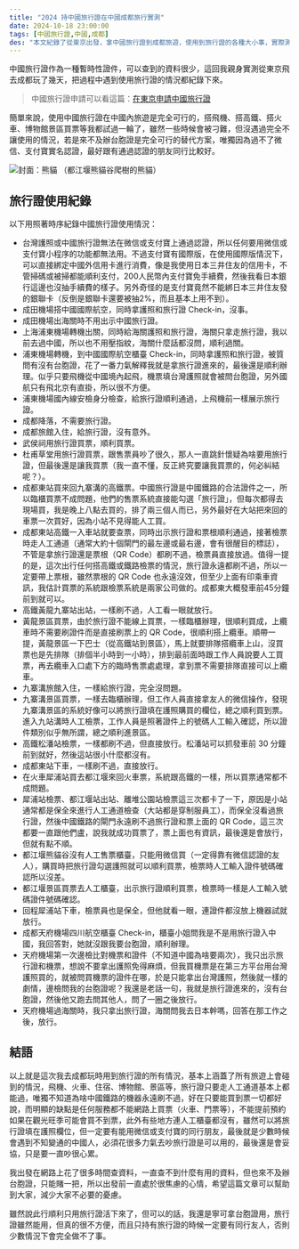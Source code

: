 ```yaml
---
title: "2024 持中國旅行證在中國成都旅行實測"
date: 2024-10-18 23:00:00
tags: [中國旅行證,中國,成都]
des: "本文紀錄了從東京出發，拿中國旅行證到成都旅遊，使用到旅行證的各種大小事，實際測試旅行證可行性。"
---
```


中國旅行證作為一種暫時性證件，可以查到的資料很少，這回我親身實測從東京飛去成都玩了幾天，把過程中遇到使用旅行證的情況都紀錄下來。

> 中國旅行證申請可以看這篇：[在東京申請中國旅行證](/post/2024/09/software-engineer/apply-china-travel-document/)

簡單來說，使用中國旅行證在中國內旅遊是完全可行的，搭飛機、搭高鐵、搭火車、博物館景區買票等我都試過一輪了，雖然一些時候會被刁難，但沒遇過完全不讓使用的情況，若是來不及辦台胞證是完全可行的替代方案，唯獨因為過不了微信、支付寶實名認證，最好跟有通過認證的朋友同行比較好。

![封面：熊貓](https://github.com/user-attachments/assets/28236917-70d3-421a-962d-ce10255b87cb)
（都江堰熊貓谷爬樹的熊貓）

## 旅行證使用紀錄

以下用照著時序紀錄中國旅行證使用情況：

- 台灣護照或中國旅行證無法在微信或支付寶上通過認證，所以任何要用微信或支付寶小程序的功能都無法用。不過支付寶有國際版，在使用國際版情況下，可以直接綁定中國外信用卡進行消費，像是我使用日本三井住友的信用卡，不管掃碼或被掃都能順利支付，200人民幣內支付寶免手續費，然後我看日本銀行這邊也沒抽手續費的樣子。另外奇怪的是支付寶竟然不能綁日本三井住友發的銀聯卡（反倒是銀聯卡還要被抽2%，而且基本上用不到）。
- 成田機場搭中國國際航空，同時拿護照和旅行證 Check-in，沒事。
- 成田機場出海關時不用出示中國旅行證。
- 上海浦東機場轉機出關，同時給海關護照和旅行證，海關只拿走旅行證，我以前去過中國，所以也不用壓指紋，海關什麼話都沒問，順利過關。
- 浦東機場轉機，到中國國際航空櫃臺 Check-in，同時拿護照和旅行證，被質問有沒有台胞證，花了一番力氣解釋我就是拿旅行證進來的，最後還是順利辦理。似乎只要飛機從中國境內起飛，機票填台灣護照就會被問台胞證，另外國航只有飛北京有直掛，所以很不方便。
- 浦東機場國內線安檢身分檢查，給旅行證順利通過，上飛機前一樣展示旅行證。
- 成都降落，不需要旅行證。
- 成都旅館入住，給旅行證，沒有意外。
- 武侯祠用旅行證買票，順利買票。
- 杜甫草堂用旅行證買票，跟售票員吵了很久，那人一直跳針懷疑為啥要用旅行證，但最後還是讓我買票（我一直不懂，反正終究要讓我買票的，何必糾結呢？）。
- 成都東站買來回九寨溝的高鐵票。中國旅行證是中國鐵路的合法證件之一，所以臨櫃買票不成問題，他們的售票系統直接能勾選「旅行證」，但每次都得去現場買，我是晚上八點去買的，排了兩三個人而已，另外最好在大站把來回的車票一次買好，因為小站不見得能人工買。
- 成都東站高鐵一入車站就要查票，同時出示旅行證和票根順利通過，接著檢票時走人工通道（通常大約十個閘門的最左邊或最右邊，會有很醒目的標誌），不管是拿旅行證還是票根（QR Code）都刷不過，檢票員直接放過。值得一提的是，這次出行任何搭高鐵或鐵路檢票的情況，旅行證永遠都刷不過，所以一定要帶上票根，雖然票根的 QR Code 也永遠沒效，但至少上面有印乘車資訊，我估計買票的系統跟檢票系統是兩家公司做的。成都東大概發車前45分鐘前到就可以。
- 高鐵黃龍九寨站出站，一樣刷不過，人工看一眼就放行。
- 黃龍景區買票，由於旅行證不能線上買票，一樣臨櫃辦理，很順利買成，上纜車時不需要刷證件而是直接刷票上的 QR Code，很順利搭上纜車。順帶一提，黃龍景區一下巴士（從高鐵站到景區），馬上就要排隊搭纜車上山，沒買票也是先排隊（排個半小時到一小時），排到最前面時跟工作人員說要人工買票，再去纜車入口處下方的臨時售票處處理，拿到票不需要排隊直接可以上纜車。
- 九寨溝旅館入住，一樣給旅行證，完全沒問題。
- 九寨溝景區買票，一樣去臨櫃辦理，但工作人員直接拿友人的微信操作，發現九寨溝景區的系統好像可以將旅行證填在護照購買的欄位，總之順利買到票。進入九站溝時人工檢票，工作人員是照著證件上的號碼人工輸入確認，所以證件類別似乎無所謂，總之順利進景區。
- 高鐵松潘站檢票，一樣都刷不過，但直接放行。松潘站可以抓發車前 30 分鐘前到就好，然後這站很小什麼都沒有。
- 成都東站下車，一樣刷不過，直接放行。
- 在火車犀浦站買去都江堰來回火車票，系統跟高鐵的一樣，所以買票通常都不成問題。
- 犀浦站檢票、都江堰站出站、離堆公園站檢票這三次都卡了一下，原因是小站通常都是保全來進行人工通道檢查（大站都是穿制服員工），而保全沒看過旅行證，然後中國鐵路的閘門永遠刷不過旅行證和票上面的 QR Code，這三次都要一直跟他們盧，說我就成功買票了，票上面也有資訊，最後還是會放行，但就有點不順。
- 都江堰熊貓谷沒有人工售票櫃臺，只能用微信買（一定得靠有微信認證的友人），購買時把旅行證勾選護照就可以順利買票，檢票時人工輸入證件號碼確認所以沒差。
- 都江堰景區買票去人工櫃臺，出示旅行證順利買票，檢票時一樣是人工輸入號碼證件號碼確認。
- 回程犀浦站下車，檢票員也是保全，但他就看一眼，連證件都沒放上機器試就放行。
- 成都天府機場四川航空櫃臺 Check-in，櫃臺小姐問我是不是用旅行證入中國，我回答對，她就沒跟我要台胞證，順利辦理。
- 天府機場第一次邊檢比對機票和證件（不知道中國為啥要兩次），我只出示旅行證和機票，想說不要拿出護照免得麻煩，但我買機票是在第三方平台用台灣護照買的，就被問買機票的證件在哪，於是只能拿出台灣護照，然後就一樣的劇情，邊檢問我的台胞證呢？我還是老話一句，我就是旅行證進來的，沒有台胞證，然後他又跑去問其他人，問了一圈之後放行。
- 天府機場過海關時，我只拿出旅行證，海關問我去日本幹嗎，回答在那工作之後，放行。

## 結語

以上就是這次我去成都玩時用到旅行證的所有情況，基本上涵蓋了所有旅遊上會碰到的情況，飛機、火車、住宿、博物館、景區等，旅行證只要走人工通道基本上都能過，唯獨不知道為啥中國鐵路的機器永遠刷不過，好在只要能買到票一切都好說，而明顯的缺點是任何服務都不能網路上買票（火車、門票等），不能提前預約如果在觀光旺季可能會買不到票，此外有些地方連人工櫃臺都沒有，雖然可以將旅行證填在護照欄位，但一定要有能用微信或支付寶的同行朋友，最後就是少數時候會遇到不知變通的中國人，必須花很多力氣去吵旅行證是可以用的，最後還是會妥協，只是要一直吵很心累。

我出發在網路上花了很多時間查資料，一直查不到什麼有用的資料，但也來不及辦台胞證，只能賭一把，所以出發前一直處於很焦慮的心情，希望這篇文章可以幫助到大家，減少大家不必要的憂慮。

雖然說此行順利只用旅行證活下來了，但可以的話，我還是寧可拿台胞證用，旅行證雖然能用，但真的很不方便，而且只持有旅行證的時候一定要有同行友人，否則少數情況下會完全做不了事。
